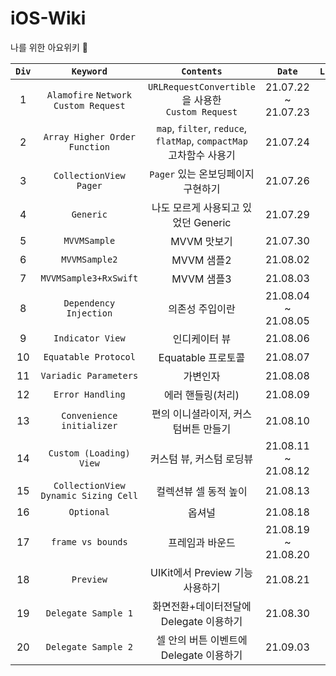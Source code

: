 # iOS-Wiki
나를 위한 아요위키 

|`Div`|`Keyword`|`Contents`|`Date`|`Link`|
|:--:|:--:|:--:|:--:|:--:|
|1|`Alamofire` `Network` `Custom Request`|`URLRequestConvertible`을 사용한 <br/> `Custom Request`|21.07.22 ~ 21.07.23|-|
|2|`Array Higher Order Function`|`map`, `filter`, `reduce`, `flatMap`, `compactMap` <br/> 고차함수 사용기 |21.07.24|-|
|3|`CollectionView` `Pager`|`Pager` 있는 온보딩페이지 구현하기 |21.07.26|[🔖](https://github.com/Taehyeon-Kim/iOS-Wiki/tree/master/OnboardingSample)|
|4|`Generic`|나도 모르게 사용되고 있었던 Generic|21.07.29|[🔖](https://github.com/Taehyeon-Kim/iOS-Wiki/blob/master/Generic.md)|
|5|`MVVMSample`|MVVM 맛보기|21.07.30|-|
|6|`MVVMSample2`|MVVM 샘플2 |21.08.02|-|
|7|`MVVMSample3+RxSwift`|MVVM 샘플3|21.08.03|-|
|8|`Dependency Injection`|의존성 주입이란|21.08.04 ~ 21.08.05|-|
|9|`Indicator View`|인디케이터 뷰|21.08.06|-|
|10|`Equatable Protocol`|Equatable 프로토콜|21.08.07|[🔖](https://github.com/Taehyeon-Kim/iOS-Wiki/tree/master/EquatableProtocol.playground)|
|11|`Variadic Parameters`|가변인자|21.08.08|[🔖](https://github.com/Taehyeon-Kim/iOS-Wiki/blob/master/Variadic%2BParameter.md)|
|12|`Error Handling`|에러 핸들링(처리)|21.08.09|[🔖](https://github.com/Taehyeon-Kim/iOS-Wiki/tree/master/ErrorHandling)|
|13|`Convenience initializer`|편의 이니셜라이저, 커스텀버튼 만들기|21.08.10|[🔖](https://github.com/Taehyeon-Kim/iOS-Wiki/blob/master/CustomViewSample/Convenience%2Binitializer.md)|
|14|`Custom (Loading) View`|커스텀 뷰, 커스텀 로딩뷰|21.08.11 ~ 21.08.12|[🔖](https://github.com/Taehyeon-Kim/iOS-Wiki/blob/master/CustomLoadingView/CustomLoadingView.md)|
|15|`CollectionView Dynamic Sizing Cell`|컬렉션뷰 셀 동적 높이|21.08.13|-|
|16|`Optional`|옵셔널|21.08.18|-|
|17|`frame vs bounds`|프레임과 바운드|21.08.19 ~ 21.08.20|-|
|18|`Preview`|UIKit에서 Preview 기능 사용하기|21.08.21|-|
|19|`Delegate Sample 1`|화면전환+데이터전달에 Delegate 이용하기|21.08.30|-|
|20|`Delegate Sample 2`|셀 안의 버튼 이벤트에 Delegate 이용하기|21.09.03|-|
